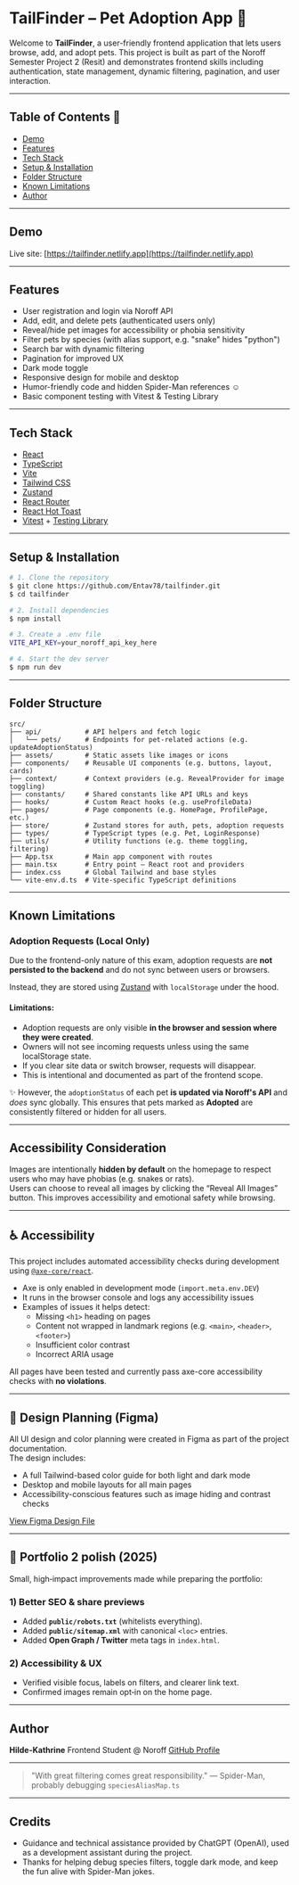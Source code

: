 # TailFinder – Pet Adoption App 🐾

Welcome to **TailFinder**, a user-friendly frontend application that lets users browse, add, and adopt pets. This project is built as part of the Noroff Semester Project 2 (Resit) and demonstrates frontend skills including authentication, state management, dynamic filtering, pagination, and user interaction.

---

## Table of Contents  📄

* [Demo](#demo)
* [Features](#features)
* [Tech Stack](#tech-stack)
* [Setup & Installation](#setup--installation)
* [Folder Structure](#folder-structure)
* [Known Limitations](#known-limitations)
* [Author](#author)

---

## Demo

Live site: [https://tailfinder.netlify.app](https://tailfinder.netlify.app)

---

## Features

* User registration and login via Noroff API
* Add, edit, and delete pets (authenticated users only)
* Reveal/hide pet images for accessibility or phobia sensitivity
* Filter pets by species (with alias support, e.g. "snake" hides "python")
* Search bar with dynamic filtering
* Pagination for improved UX
* Dark mode toggle
* Responsive design for mobile and desktop
* Humor-friendly code and hidden Spider-Man references ☺️
* Basic component testing with Vitest & Testing Library

---

## Tech Stack

* [React](https://react.dev/)
* [TypeScript](https://www.typescriptlang.org/)
* [Vite](https://vitejs.dev/)
* [Tailwind CSS](https://tailwindcss.com/)
* [Zustand](https://github.com/pmndrs/zustand)
* [React Router](https://reactrouter.com/)
* [React Hot Toast](https://react-hot-toast.com/)
* [Vitest](https://vitest.dev/) + [Testing Library](https://testing-library.com/)

---

## Setup & Installation

```bash
# 1. Clone the repository
$ git clone https://github.com/Entav78/tailfinder.git
$ cd tailfinder

# 2. Install dependencies
$ npm install

# 3. Create a .env file
VITE_API_KEY=your_noroff_api_key_here

# 4. Start the dev server
$ npm run dev
```

---

## Folder Structure

```
src/
├── api/           # API helpers and fetch logic
│   └── pets/      # Endpoints for pet-related actions (e.g. updateAdoptionStatus)
├── assets/        # Static assets like images or icons
├── components/    # Reusable UI components (e.g. buttons, layout, cards)
├── context/       # Context providers (e.g. RevealProvider for image toggling)
├── constants/     # Shared constants like API URLs and keys
├── hooks/         # Custom React hooks (e.g. useProfileData)
├── pages/         # Page components (e.g. HomePage, ProfilePage, etc.)
├── store/         # Zustand stores for auth, pets, adoption requests
├── types/         # TypeScript types (e.g. Pet, LoginResponse)
├── utils/         # Utility functions (e.g. theme toggling, filtering)
├── App.tsx        # Main app component with routes
├── main.tsx       # Entry point – React root and providers
├── index.css      # Global Tailwind and base styles
└── vite-env.d.ts  # Vite-specific TypeScript definitions

```

---

## Known Limitations

### Adoption Requests (Local Only)

Due to the frontend-only nature of this exam, adoption requests are **not persisted to the backend** and do not sync between users or browsers.

Instead, they are stored using [Zustand](https://github.com/pmndrs/zustand) with `localStorage` under the hood.

#### Limitations:

* Adoption requests are only visible **in the browser and session where they were created**.
* Owners will not see incoming requests unless using the same localStorage state.
* If you clear site data or switch browser, requests will disappear.
* This is intentional and documented as part of the frontend scope.

✨ However, the `adoptionStatus` of each pet **is updated via Noroff's API** and *does* sync globally. This ensures that pets marked as **Adopted** are consistently filtered or hidden for all users.

---

## Accessibility Consideration

Images are intentionally **hidden by default** on the homepage to respect users who may have phobias (e.g. snakes or rats).  
Users can choose to reveal all images by clicking the “Reveal All Images” button. This improves accessibility and emotional safety while browsing.

---

## ♿ Accessibility

This project includes automated accessibility checks during development using [`@axe-core/react`](https://www.npmjs.com/package/@axe-core/react).

* Axe is only enabled in development mode (`import.meta.env.DEV`)
* It runs in the browser console and logs any accessibility issues
* Examples of issues it helps detect:
  * Missing `<h1>` heading on pages
  * Content not wrapped in landmark regions (e.g. `<main>`, `<header>`, `<footer>`)
  * Insufficient color contrast
  * Incorrect ARIA usage

All pages have been tested and currently pass axe-core accessibility checks with **no violations**.

---

## 🎨 Design Planning (Figma)

All UI design and color planning were created in Figma as part of the project documentation.  
The design includes:

* A full Tailwind-based color guide for both light and dark mode
* Desktop and mobile layouts for all main pages
* Accessibility-conscious features such as image hiding and contrast checks

[View Figma Design File](https://www.figma.com/design/1dg5mSEpAAcYFcVzZs2dRq/Tailfinder?node-id=0-1&t=n0bDI00OfcwRSWdG-1)

---

## 🧹 Portfolio 2 polish (2025)

Small, high‑impact improvements made while preparing the portfolio:

### 1) Better SEO & share previews

* Added **`public/robots.txt`** (whitelists everything).
* Added **`public/sitemap.xml`** with canonical `<loc>` entries.
* Added **Open Graph / Twitter** meta tags in `index.html`.

### 2) Accessibility & UX

* Verified visible focus, labels on filters, and clearer link text.
* Confirmed images remain opt‑in on the home page.

---

## Author

**Hilde-Kathrine**
Frontend Student @ Noroff
[GitHub Profile](https://github.com/Entav78)

---

> "With great filtering comes great responsibility."
> — Spider-Man, probably debugging `speciesAliasMap.ts`

---

## Credits

* Guidance and technical assistance provided by ChatGPT (OpenAI), used as a development assistant during the project.
* Thanks for helping debug species filters, toggle dark mode, and keep the fun alive with Spider-Man jokes.
